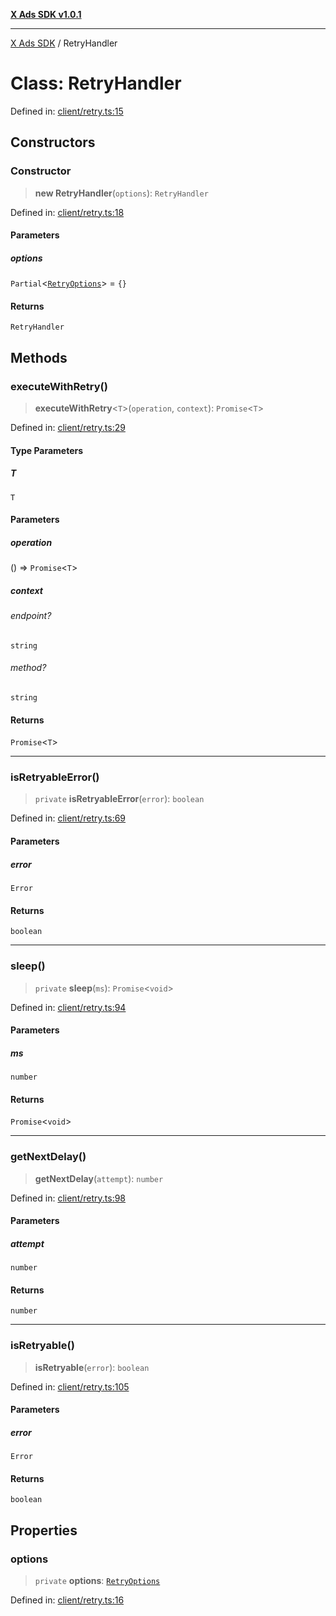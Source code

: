 [**X Ads SDK v1.0.1**](../README.md)

***

[X Ads SDK](../globals.md) / RetryHandler

# Class: RetryHandler

Defined in: [client/retry.ts:15](https://github.com/kage1020/x-ads-sdk/blob/main/src/client/retry.ts#L15)

## Constructors

### Constructor

> **new RetryHandler**(`options`): `RetryHandler`

Defined in: [client/retry.ts:18](https://github.com/kage1020/x-ads-sdk/blob/main/src/client/retry.ts#L18)

#### Parameters

##### options

`Partial`\<[`RetryOptions`](../interfaces/RetryOptions.md)\> = `{}`

#### Returns

`RetryHandler`

## Methods

### executeWithRetry()

> **executeWithRetry**\<`T`\>(`operation`, `context`): `Promise`\<`T`\>

Defined in: [client/retry.ts:29](https://github.com/kage1020/x-ads-sdk/blob/main/src/client/retry.ts#L29)

#### Type Parameters

##### T

`T`

#### Parameters

##### operation

() => `Promise`\<`T`\>

##### context

###### endpoint?

`string`

###### method?

`string`

#### Returns

`Promise`\<`T`\>

***

### isRetryableError()

> `private` **isRetryableError**(`error`): `boolean`

Defined in: [client/retry.ts:69](https://github.com/kage1020/x-ads-sdk/blob/main/src/client/retry.ts#L69)

#### Parameters

##### error

`Error`

#### Returns

`boolean`

***

### sleep()

> `private` **sleep**(`ms`): `Promise`\<`void`\>

Defined in: [client/retry.ts:94](https://github.com/kage1020/x-ads-sdk/blob/main/src/client/retry.ts#L94)

#### Parameters

##### ms

`number`

#### Returns

`Promise`\<`void`\>

***

### getNextDelay()

> **getNextDelay**(`attempt`): `number`

Defined in: [client/retry.ts:98](https://github.com/kage1020/x-ads-sdk/blob/main/src/client/retry.ts#L98)

#### Parameters

##### attempt

`number`

#### Returns

`number`

***

### isRetryable()

> **isRetryable**(`error`): `boolean`

Defined in: [client/retry.ts:105](https://github.com/kage1020/x-ads-sdk/blob/main/src/client/retry.ts#L105)

#### Parameters

##### error

`Error`

#### Returns

`boolean`

## Properties

### options

> `private` **options**: [`RetryOptions`](../interfaces/RetryOptions.md)

Defined in: [client/retry.ts:16](https://github.com/kage1020/x-ads-sdk/blob/main/src/client/retry.ts#L16)
